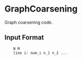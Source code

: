 # GraphCoarsening
Graph coarsening code.

## Input Format

```
    N M
    line i: num_i n_1 n_2 ...
```